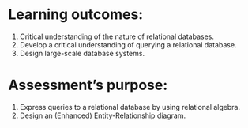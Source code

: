 # Learning outcomes:
1. Critical understanding of the nature of relational databases.
2. Develop a critical understanding of querying a relational database.
3. Design large-scale database systems.

# Assessment’s purpose:
1. Express queries to a relational database by using relational algebra.
2. Design an (Enhanced) Entity-Relationship diagram.
